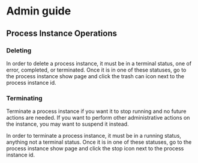# Admin guide

## Process Instance Operations

### Deleting

In order to delete a process instance, it must be in a terminal status, one of error, completed, or terminated.
Once it is in one of these statuses, go to the process instance show page and click the trash can icon next to the process instance id.


### Terminating

Terminate a process instance if you want it to stop running and no future actions are needed.
If you want to perform other administrative actions on the instance, you may want to suspend it instead.

In order to terminate a process instance, it must be in a running status, anything not a terminal status.
Once it is in one of these statuses, go to the process instance show page and click the stop icon next to the process instance id.
